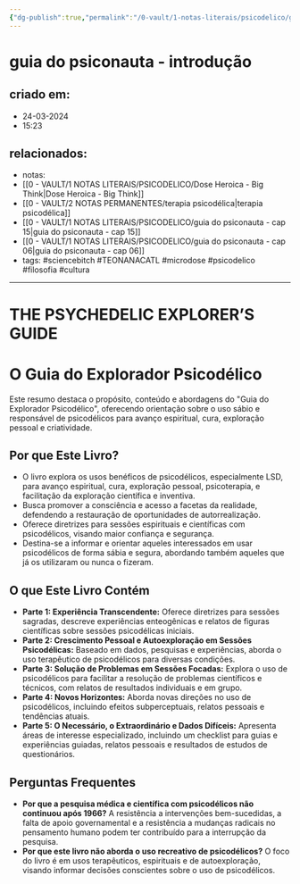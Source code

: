 ```yaml
---
{"dg-publish":true,"permalink":"/0-vault/1-notas-literais/psicodelico/guia-do-psiconauta-introducao/","tags":["sciencebitch","TEONANACATL","microdose","psicodelico","filosofia","cultura"],"dgHomeLink":true,"dgShowLocalGraph":true,"dgShowFileTree":true,"dgEnableSearch":true,"noteIcon":""}
---
```


# guia do psiconauta - introdução

## criado em: 
- 24-03-2024
- 15:23
## relacionados:
- notas: 
- [[0 - VAULT/1 NOTAS LITERAIS/PSICODELICO/Dose Heroica - Big Think\|Dose Heroica - Big Think]]
- [[0 - VAULT/2 NOTAS PERMANENTES/terapia psicodélica\|terapia psicodélica]]
- [[0 - VAULT/1 NOTAS LITERAIS/PSICODELICO/guia do psiconauta - cap 15\|guia do psiconauta - cap 15]]
- [[0 - VAULT/1 NOTAS LITERAIS/PSICODELICO/guia do psiconauta - cap 06\|guia do psiconauta - cap 06]]
- tags: #sciencebitch #TEONANACATL #microdose #psicodelico #filosofia #cultura
---
# THE PSYCHEDELIC EXPLORER’S GUIDE

# O Guia do Explorador Psicodélico

Este resumo destaca o propósito, conteúdo e abordagens do "Guia do Explorador Psicodélico", oferecendo orientação sobre o uso sábio e responsável de psicodélicos para avanço espiritual, cura, exploração pessoal e criatividade.

## Por que Este Livro?

- O livro explora os usos benéficos de psicodélicos, especialmente LSD, para avanço espiritual, cura, exploração pessoal, psicoterapia, e facilitação da exploração científica e inventiva.
- Busca promover a consciência e acesso a facetas da realidade, defendendo a restauração de oportunidades de autorrealização.
- Oferece diretrizes para sessões espirituais e científicas com psicodélicos, visando maior confiança e segurança.
- Destina-se a informar e orientar aqueles interessados em usar psicodélicos de forma sábia e segura, abordando também aqueles que já os utilizaram ou nunca o fizeram.

## O que Este Livro Contém

- **Parte 1: Experiência Transcendente:** Oferece diretrizes para sessões sagradas, descreve experiências enteogênicas e relatos de figuras científicas sobre sessões psicodélicas iniciais.
- **Parte 2: Crescimento Pessoal e Autoexploração em Sessões Psicodélicas:** Baseado em dados, pesquisas e experiências, aborda o uso terapêutico de psicodélicos para diversas condições.
- **Parte 3: Solução de Problemas em Sessões Focadas:** Explora o uso de psicodélicos para facilitar a resolução de problemas científicos e técnicos, com relatos de resultados individuais e em grupo.
- **Parte 4: Novos Horizontes:** Aborda novas direções no uso de psicodélicos, incluindo efeitos subperceptuais, relatos pessoais e tendências atuais.
- **Parte 5: O Necessário, o Extraordinário e Dados Difíceis:** Apresenta áreas de interesse especializado, incluindo um checklist para guias e experiências guiadas, relatos pessoais e resultados de estudos de questionários.

## Perguntas Frequentes

- **Por que a pesquisa médica e científica com psicodélicos não continuou após 1966?** A resistência a intervenções bem-sucedidas, a falta de apoio governamental e a resistência a mudanças radicais no pensamento humano podem ter contribuído para a interrupção da pesquisa.
- **Por que este livro não aborda o uso recreativo de psicodélicos?** O foco do livro é em usos terapêuticos, espirituais e de autoexploração, visando informar decisões conscientes sobre o uso de psicodélicos.

